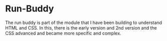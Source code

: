 # Run-Buddy
The run buddy is part of the module that I have been building to understand HTML and CSS.  In this, there is the early version and 2nd version and the CSS advanced and became more specific and complex.

